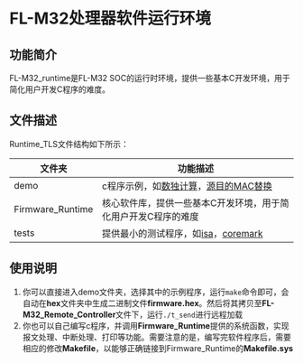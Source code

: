 # FL-M32处理器软件运行环境
## 功能简介
FL-M32_runtime是FL-M32 SOC的运行时环境，提供一些基本C开发环境，用于简化用户开发C程序的难度。

## 文件描述
Runtime_TLS文件结构如下所示：

| 文件夹             | 功能描述                                          |
|-------------------|--------------------------------------------------|
| demo              | c程序示例，如[数独计算](https://github.com/JunnanLi/FL-M32_Runtime/tree/main/Runtime_TLS/demos/sudoku)，[源目的MAC替换](https://github.com/JunnanLi/FL-M32_Runtime/tree/main/Runtime_TLS/demos/singleCore_Replace_MAC_Addr)  |
| Firmware_Runtime  | 核心软件库，提供一些基本C开发环境，用于简化用户开发C程序的难度    |
| tests             | 提供最小的测试程序，如[isa](https://github.com/JunnanLi/FL-M32_Runtime/tree/main/Runtime_TLS/tests/isa)，[coremark](https://github.com/JunnanLi/FL-M32_Runtime/tree/main/Runtime_TLS/tests/coremark)       |

## 使用说明
1) 你可以直接进入demo文件夹，选择其中的示例程序，运行`make`命令即可，会自动在**hex**文件夹中生成二进制文件**firmware.hex**。然后将其拷贝至**FL-M32_Remote_Controller**文件下，运行`./t_send`进行远程加载
2) 你也可以自己编写c程序，并调用**Firmware_Runtime**提供的系统函数，实现报文处理、中断处理、打印等功能。需要注意的是，编写完软件程序后，需要相应的修改**Makefile**，以能够正确链接到Firmware_Runtime的**Makefile.sys**
